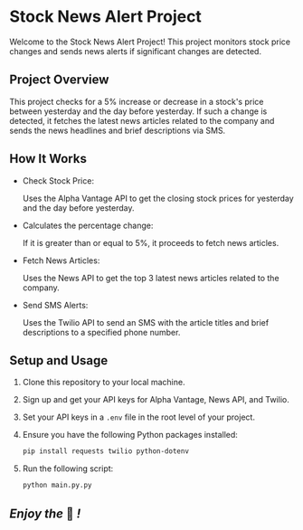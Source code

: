 # Stock News Alert Project

Welcome to the Stock News Alert Project! This project monitors stock price changes and sends news alerts if significant changes are detected.

## Project Overview

This project checks for a 5% increase or decrease in a stock's price between yesterday and the day before yesterday. If such a change is detected, it fetches the latest news articles related to the company and sends the news headlines and brief descriptions via SMS.

## How It Works

- Check Stock Price:

    Uses the Alpha Vantage API to get the closing stock prices for yesterday and the day before yesterday.


- Calculates the percentage change:

    If it is greater than or equal to 5%, it proceeds to fetch news articles.


- Fetch News Articles:

    Uses the News API to get the top 3 latest news articles related to the company.


- Send SMS Alerts:

    Uses the Twilio API to send an SMS with the article titles and brief descriptions to a specified phone number.

## Setup and Usage

1. Clone this repository to your local machine.

2. Sign up and get your API keys for Alpha Vantage, News API, and Twilio.

3. Set your API keys in a `.env` file in the root level of your project.

4. Ensure you have the following Python packages installed:

    ```bash
    pip install requests twilio python-dotenv
    ```

5. Run the following script:
    ```bash
    python main.py.py
    ```

## *Enjoy the* 📰 *!*
